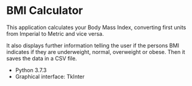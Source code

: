 # BMI Calculator
This application calculates your Body Mass Index, converting first units from Imperial to Metric and vice versa.   

It also displays further information telling the user if the persons BMI indicates if they are underweight, normal, 
overweight or obese. Then it saves the data in a CSV file. 

* Python 3.7.3
* Graphical interface: TkInter
